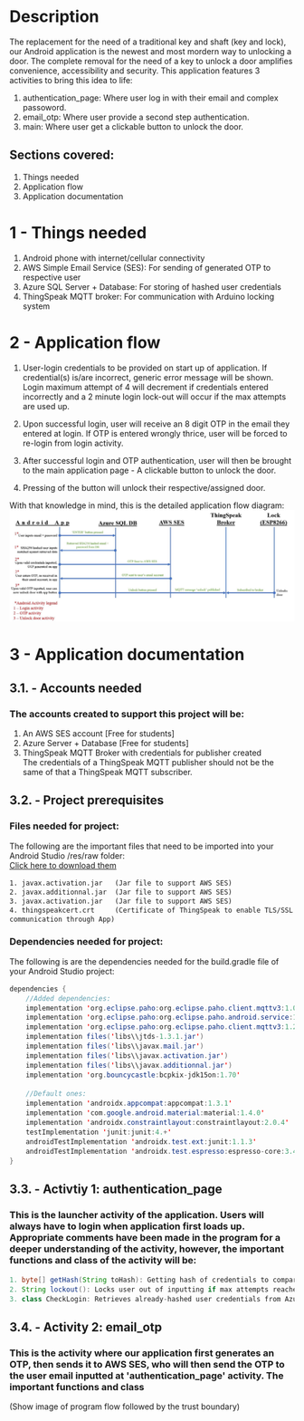 # Description </br>
The replacement for the need of a traditional key and shaft (key and lock), our Android application is the newest
and most mordern way to unlocking a door. The complete removal for the need of a key to unlock a door
amplifies convenience, accessibility and security. This application features 3 activities to bring this idea to life:
1. authentication_page: Where user log in with their email and complex passoword.
2. email_otp: Where user provide a second step authentication.
3. main: Where user get a clickable button to unlock the door.

## Sections covered: 
1. Things needed </br>
2. Application flow </br>
3. Application documentation </br>

# 1 - Things needed 
1. Android phone with internet/cellular connectivity
2. AWS Simple Email Service (SES): For sending of generated OTP to respective user
3. Azure SQL Server + Database: For storing of hashed user credentials 
4. ThingSpeak MQTT broker: For communication with Arduino locking system

# 2 -  Application flow </br>
1. User-login credentials to be provided on start up of application. If credential(s)
is/are incorrect, generic error message will be shown. Login maximum attempt of 4 will decrement if credentials entered incorrectly and a 2 minute login lock-out will occur if the max attempts are used up. 

2. Upon successful login, user will receive an 8 digit OTP in the email they entered at login.
If OTP is entered wrongly thrice, user will be forced to re-login from login activity. 

3. After successful login and OTP authentication, user will then be brought to the main application page - A clickable button to unlock the door. 

4. Pressing of the button will unlock their respective/assigned door.  

With that knowledge in mind, this is the detailed application flow diagram:
![Application flow diagram](Img/App_flow.JPG)

# 3 - Application documentation
## 3.1. - Accounts needed
### The accounts created to support this project will be:
1. An AWS SES account       [Free for students] </br>
2. Azure Server + Database  [Free for students] </br>
3. ThingSpeak MQTT Broker with credentials for publisher created </br>
The credentials of a ThingSpeak MQTT publisher should not be the same of that a ThingSpeak MQTT subscriber.

## 3.2. - Project prerequisites
### Files needed for project:
The following are the important files that need to be imported into your Android Studio /res/raw folder: 
</br>[Click here to download them](https://drive.google.com/drive/folders/1ylXdT9n1k2ODEw0C6G8MaT9ejocXsvMl?usp=sharing)</br>
```
1. javax.activation.jar   (Jar file to support AWS SES)
2. javax.additionnal.jar  (Jar file to support AWS SES)
3. javax.activation.jar   (Jar file to support AWS SES)
4. thingspeakcert.crt     (Certificate of ThingSpeak to enable TLS/SSL communication through App)
```

### Dependencies needed for project:
The following is are the dependencies needed for the build.gradle file of your Android Studio project:
```java
dependencies {
    //Added dependencies:
    implementation 'org.eclipse.paho:org.eclipse.paho.client.mqttv3:1.0.2'      //For MQTT
    implementation 'org.eclipse.paho:org.eclipse.paho.android.service:1.0.2'    //For MQTT
    implementation 'org.eclipse.paho:org.eclipse.paho.client.mqttv3:1.2.5'      //For MQTT
    implementation files('libs\\jtds-1.3.1.jar')                                //For Azure SQL
    implementation files('libs\\javax.mail.jar')                                //For AWS SES
    implementation files('libs\\javax.activation.jar')                          //For AWS SES
    implementation files('libs\\javax.additionnal.jar')                         //For AWS SES
    implementation 'org.bouncycastle:bcpkix-jdk15on:1.70'                       //For ThingSpeak Certificate

    //Default ones:
    implementation 'androidx.appcompat:appcompat:1.3.1'
    implementation 'com.google.android.material:material:1.4.0'
    implementation 'androidx.constraintlayout:constraintlayout:2.0.4'
    testImplementation 'junit:junit:4.+'
    androidTestImplementation 'androidx.test.ext:junit:1.1.3'
    androidTestImplementation 'androidx.test.espresso:espresso-core:3.4.0'
}
```

## 3.3. - Activtiy 1: authentication_page
### This is the launcher activity of the application. Users will always have to login when application first loads up. Appropriate comments have been made in the program for a deeper understanding of the activity, however, the important functions and class of the activity will be:
```java
1. byte[] getHash(String toHash): Getting hash of credentials to compare with ones stored in DB
2. String lockout(): Locks user out of inputting if max attempts reached
3. class CheckLogin: Retrieves already-hashed user credentials from Azure DB to validate hashed user-inputted credentials
```

## 3.4. - Activity 2: email_otp
### This is the activity where our application first generates an OTP, then sends it to AWS SES, who will then send the OTP to the user email inputted at 'authentication_page' activity. The important functions and class

(Show image of program flow followed by the trust boundary)
